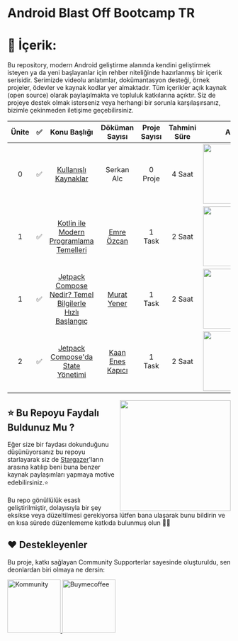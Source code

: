 # Android Blast Off Bootcamp TR

# 📝 İçerik:

Bu repository, modern Android geliştirme alanında kendini geliştirmek isteyen ya da yeni başlayanlar için rehber niteliğinde hazırlanmış bir içerik serisidir. Serimizde videolu anlatımlar, dokümantasyon desteği, örnek projeler, ödevler ve kaynak kodlar yer almaktadır. Tüm içerikler açık kaynak (open source) olarak paylaşılmakta ve topluluk katkılarına açıktır. Siz de projeye destek olmak isterseniz veya herhangi bir sorunla karşılaşırsanız, bizimle çekinmeden iletişime geçebilirsiniz.



|Ünite|✅  |          Konu Başlığı          | Döküman Sayısı  | Proje Sayısı | Tahmini Süre |Alan |
|:---:|:-----|:------------------------------:|:-----------------:|:--------------:|:--------------:|:-------------:|
|0|✅     | [Kullanışlı Kaynaklar](https://github.com/Developer-MultiGroup/Android-Blast-Off/tree/main/Part%2000%20%7C%20Kaynak%C3%A7a)       |Serkan Alc                |0 Proje              | 4 Saat             | <img src="https://developers.google.com/profile/badges/events/io/2022/android/3-build/badge.svg" width="135em"/> 
|1|✅     | [Kotlin ile Modern Programlama Temelleri](https://github.com/Developer-MultiGroup/Android-Blast-Off/tree/main/Part%2001%20%7C%20Kotlin%20ile%20Modern%20Programlama%20Temelleri%20)       |[Emre Özcan](https://www.linkedin.com/in/emre-%C3%B6zcan-6aa582193/)               |1 Task              | 2 Saat             | <img src="https://github.com/user-attachments/assets/aa472f1d-8132-436c-b3ad-b5ee132fb510" width="135em"/>
|1|✅     | [Jetpack Compose Nedir? Temel Bilgilerle Hızlı Başlangıç](https://www.youtube.com/watch?v=wku2t4buH10&ab_channel=MultiGroupCommunity)       |[Murat Yener ](https://www.linkedin.com/in/muratyener/)              |1 Task              | 2 Saat             | <img src="https://github.com/user-attachments/assets/cad73ab3-1c48-4249-9cb1-70be8b6c82e9" width="135em"/>  
|2|✅     | [Jetpack Compose'da State Yönetimi](https://www.youtube.com/watch?v=2zEsctLGkd8)       |[Kaan Enes Kapıcı ](https://www.linkedin.com/in/kaaneneskpc/)              |1 Task              | 2 Saat             | <img src="https://github.com/user-attachments/assets/6ade1a76-94b0-4497-8b4a-a16c23847264" width="135em"/>

<img align="right" src="https://media.giphy.com/media/fWpU2nQmUKvRct4c1u/giphy.gif" width='250'/>

## ⭐ Bu Repoyu Faydalı Buldunuz Mu ?

Eğer size bir faydası dokunduğunu düşünüyorsanız bu repoyu starlayarak siz de [Stargazer](url)'ların arasına katılıp beni buna benzer kaynak paylaşımları yapmaya motive edebilirsiniz.⭐ <br>
<br>
Bu repo gönüllülük esaslı geliştirilmiştir, dolayısıyla bir şey eksikse veya düzeltilmesi gerekiyorsa lütfen bana ulaşarak bunu bildirin ve en kısa sürede düzenlememe katkıda bulunmuş olun 👍🏻

## ❤️ Destekleyenler

Bu proje, katkı sağlayan Community Supporterlar sayesinde oluşturuldu, sen deonlardan biri olmaya ne dersin:

<a href="https://kommunity.com/devmultigroup/events/android-blast-off-jetpack-compose-bootcamp-18857d79" target="_blank">
  <img src="https://github.com/user-attachments/assets/dc6ba407-ac5f-4df9-9f66-e39105c7b1d0" width="120" alt="Kommunity">
</a>
<a href="https://buymeacoffee.com/multigroup" target="_blank">
  <img src="https://github.com/user-attachments/assets/6a228983-c855-4828-803a-10058f0e3fd7" width="120" alt="Buymecoffee">
</a>

